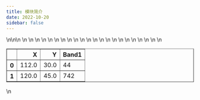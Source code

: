 ```yaml
---
title: 模块简介
date: 2022-10-20
sidebar: false
---
```


<div>\n<style scoped>\n    .dataframe tbody tr th:only-of-type {\n        vertical-align: middle;\n    }\n\n    .dataframe tbody tr th {\n        vertical-align: top;\n    }\n\n    .dataframe thead th {\n        text-align: right;\n    }\n</style>\n<table border="1" class="dataframe">\n  <thead>\n    <tr style="text-align: right;">\n      <th></th>\n      <th>X</th>\n      <th>Y</th>\n      <th>Band1</th>\n    </tr>\n  </thead>\n  <tbody>\n    <tr>\n      <th>0</th>\n      <td>112.0</td>\n      <td>30.0</td>\n      <td>44</td>\n    </tr>\n    <tr>\n      <th>1</th>\n      <td>120.0</td>\n      <td>45.0</td>\n      <td>742</td>\n    </tr>\n  </tbody>\n</table>\n</div>